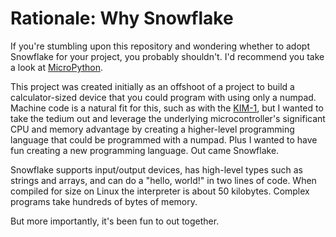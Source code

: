 # Rationale: Why Snowflake

If you're stumbling upon this repository and wondering whether to adopt
Snowflake for your project, you probably shouldn't. I'd recommend you take
a look at [MicroPython][1].

This project was created initially as an offshoot of a project to build
a calculator-sized device that you could program with using only a numpad.
Machine code is a natural fit for this, such as with the [KIM-1][2], but I
wanted to take the tedium out and leverage the underlying microcontroller's
significant CPU and memory advantage by creating a higher-level programming
language that could be programmed with a numpad. Plus I wanted to have fun
creating a new programming language. Out came Snowflake.

Snowflake supports input/output devices, has high-level types such as strings
and arrays, and can do a "hello, world!" in two lines of code. When compiled
for size on Linux the interpreter is about 50 kilobytes. Complex programs take
hundreds of bytes of memory.

But more importantly, it's been fun to out together.

[1]: https://micropython.org/
[2]: https://en.wikipedia.org/wiki/KIM-1
